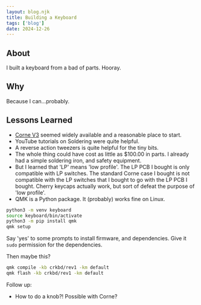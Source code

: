 ```yaml
---
layout: blog.njk
title: Building a Keyboard
tags: ['blog']
date: 2024-12-26
---
```


## About

I built a keyboard from a bad of parts. Hooray.

## Why

Because I can...probably.

## Lessons Learned

- [Corne V3][1] seemed widely available and a reasonable place to start.
- YouTube tutorials on Soldering were quite helpful.
- A reverse action tweezers is quite helpful for the tiny bits.
- The whole thing could have cost as little as $100.00 in parts. I already had a simple soldering iron, and safety equipment.
- But I learned that 'LP' means 'low profile'. The LP PCB I bought is only compatible with LP switches. The standard Corne case I bought is not compatible with the LP switches that I bought to go with the LP PCB I bought. Cherry keycaps actually work, but sort of defeat the purpose of 'low profile'.
- QMK is a Python package. It (probably) works fine on Linux.

[1]: https://github.com/foostan/crkbd/tree/main
```bash
python3 -m venv keyboard
source keyboard/bin/activate
python3 -m pip install qmk
qmk setup
```

Say 'yes' to some prompts to install firmware, and dependencies.
Give it `sudo` permission for the dependencies.

Then maybe this?
```sh
qmk compile -kb crkbd/rev1 -km default
qmk flash -kb crkbd/rev1 -km default
```



Follow up:

- How to do a knob?! Possible with Corne?

